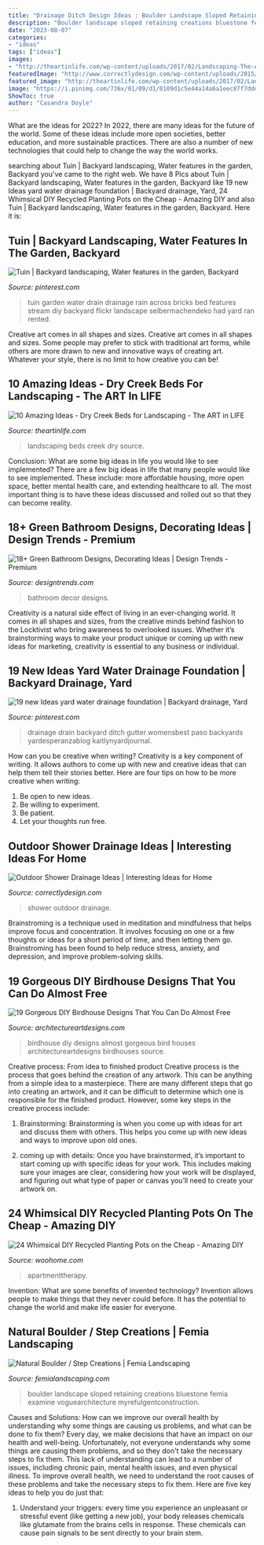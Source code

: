 ```yaml
---
title: "Drainage Ditch Design Ideas : Boulder Landscape Sloped Retaining Creations Bluestone Femia Examine Voguearchitecture Myrefulgentconstruction"
description: "Boulder landscape sloped retaining creations bluestone femia examine voguearchitecture myrefulgentconstruction"
date: "2023-08-07"
categories:
- "ideas"
tags: ["ideas"]
images:
- "http://theartinlife.com/wp-content/uploads/2017/02/Landscaping-The-ART-In-Life7.jpg"
featuredImage: "http://www.correctlydesign.com/wp-content/uploads/2015/05/Outdoor-Shower-Drainage-Ideas3.jpg"
featured_image: "http://theartinlife.com/wp-content/uploads/2017/02/Landscaping-The-ART-In-Life7.jpg"
image: "https://i.pinimg.com/736x/01/09/d1/0109d1c5e44a14a6a1eec87f7dddbc93.jpg"
ShowToc: true
author: "Casandra Doyle"
---
```



What are the ideas for 2022?
In 2022, there are many ideas for the future of the world. Some of these ideas include more open societies, better education, and more sustainable practices. There are also a number of new technologies that could help to change the way the world works.

	

		
searching about Tuin | Backyard landscaping, Water features in the garden, Backyard you've came to the right web. We have 8 Pics about Tuin | Backyard landscaping, Water features in the garden, Backyard like 19 new Ideas yard water drainage foundation | Backyard drainage, Yard, 24 Whimsical DIY Recycled Planting Pots on the Cheap - Amazing DIY and also Tuin | Backyard landscaping, Water features in the garden, Backyard. Here it is:
		
    
## Tuin | Backyard Landscaping, Water Features In The Garden, Backyard

<img loading=lazy src="https://i.pinimg.com/736x/e3/f2/41/e3f24162670b020901cc891fd0262fb9.jpg" onerror="this.onerror=null;this.src='https://tse1.mm.bing.net/th?id=OIP.yfTf_TAQzHCx_elkqRP0uwHaJ3&amp;pid=15.1';" alt="Tuin | Backyard landscaping, Water features in the garden, Backyard">

_Source: pinterest.com_

>tuin garden water drain drainage rain across bricks bed features stream diy backyard flickr landscape selbermachendeko had yard ran rented. 

	

Creative art comes in all shapes and sizes.
Creative art comes in all shapes and sizes. Some people may prefer to stick with traditional art forms, while others are more drawn to new and innovative ways of creating art. Whatever your style, there is no limit to how creative you can be!

    
## 10 Amazing Ideas - Dry Creek Beds For Landscaping - The ART In LIFE

<img loading=lazy src="http://theartinlife.com/wp-content/uploads/2017/02/Landscaping-The-ART-In-Life7.jpg" onerror="this.onerror=null;this.src='https://tse3.mm.bing.net/th?id=OIP.fApGvRz7CPGy0Df6QPyrtgHaKm&amp;pid=15.1';" alt="10 Amazing Ideas - Dry Creek Beds for Landscaping - The ART in LIFE">

_Source: theartinlife.com_

>landscaping beds creek dry source. 

	

Conclusion: What are some big ideas in life you would like to see implemented?
There are a few big ideas in life that many people would like to see implemented. These include: more affordable housing, more open space, better mental health care, and extending healthcare to all. The most important thing is to have these ideas discussed and rolled out so that they can become reality.

    
## 18+ Green Bathroom Designs, Decorating Ideas | Design Trends - Premium

<img loading=lazy src="https://images.designtrends.com/wp-content/uploads/2016/01/03091657/Green-Bathroom-Decor-Ideas.jpg" onerror="this.onerror=null;this.src='https://tse1.mm.bing.net/th?id=OIP.WR3xqWmg2d78zApgawlJJAHaJ4&amp;pid=15.1';" alt="18+ Green Bathroom Designs, Decorating Ideas | Design Trends - Premium">

_Source: designtrends.com_

>bathroom decor designs. 

	

Creativity is a natural side effect of living in an ever-changing world. It comes in all shapes and sizes, from the creative minds behind fashion to the Locktivist who bring awareness to overlooked issues. Whether it’s brainstorming ways to make your product unique or coming up with new ideas for marketing, creativity is essential to any business or individual.

    
## 19 New Ideas Yard Water Drainage Foundation | Backyard Drainage, Yard

<img loading=lazy src="https://i.pinimg.com/736x/01/09/d1/0109d1c5e44a14a6a1eec87f7dddbc93.jpg" onerror="this.onerror=null;this.src='https://tse3.mm.bing.net/th?id=OIP.TIms3m4Ldme1S0JhgnuIAwAAAA&amp;pid=15.1';" alt="19 new Ideas yard water drainage foundation | Backyard drainage, Yard">

_Source: pinterest.com_

>drainage drain backyard ditch gutter womensbest paso backyards yardesperanzablog kaitlynyardjournal. 

	

How can you be creative when writing?
Creativity is a key component of writing. It allows authors to come up with new and creative ideas that can help them tell their stories better. Here are four tips on how to be more creative when writing:
1. Be open to new ideas.
2. Be willing to experiment.
3. Be patient.
4. Let your thoughts run free.

    
## Outdoor Shower Drainage Ideas | Interesting Ideas For Home

<img loading=lazy src="http://www.correctlydesign.com/wp-content/uploads/2015/05/Outdoor-Shower-Drainage-Ideas3.jpg" onerror="this.onerror=null;this.src='https://tse2.mm.bing.net/th?id=OIP.HxnVcOz06gqD5nGuVBE5SwHaK5&amp;pid=15.1';" alt="Outdoor Shower Drainage Ideas | Interesting Ideas for Home">

_Source: correctlydesign.com_

>shower outdoor drainage. 

	

Brainstroming is a technique used in meditation and mindfulness that helps improve focus and concentration. It involves focusing on one or a few thoughts or ideas for a short period of time, and then letting them go. Brainstroming has been found to help reduce stress, anxiety, and depression, and improve problem-solving skills.

    
## 19 Gorgeous DIY Birdhouse Designs That You Can Do Almost Free

<img loading=lazy src="https://www.architectureartdesigns.com/wp-content/uploads/2016/04/10-21-e1460417218839.jpg" onerror="this.onerror=null;this.src='https://tse1.mm.bing.net/th?id=OIP.O1mRULM1QRKs0qzI1oCZywHaLa&amp;pid=15.1';" alt="19 Gorgeous DIY Birdhouse Designs That You Can Do Almost Free">

_Source: architectureartdesigns.com_

>birdhouse diy designs almost gorgeous bird houses architectureartdesigns birdhouses source. 

	

Creative process: From idea to finished product
Creative process is the process that goes behind the creation of any artwork. This can be anything from a simple idea to a masterpiece. There are many different steps that go into creating an artwork, and it can be difficult to determine which one is responsible for the finished product. However, some key steps in the creative process include:
1. Brainstorming: Brainstorming is when you come up with ideas for art and discuss them with others. This helps you come up with new ideas and ways to improve upon old ones.

2. coming up with details: Once you have brainstormed, it’s important to start coming up with specific ideas for your work. This includes making sure your images are clear, considering how your work will be displayed, and figuring out what type of paper or canvas you’ll need to create your artwork on.

    
## 24 Whimsical DIY Recycled Planting Pots On The Cheap - Amazing DIY

<img loading=lazy src="https://www.woohome.com/wp-content/uploads/2014/06/diy-recycled-planter-ideas-10.jpg" onerror="this.onerror=null;this.src='https://tse2.mm.bing.net/th?id=OIP.NQ3_lmP2_L9Mm3Pe3a-EvwHaLH&amp;pid=15.1';" alt="24 Whimsical DIY Recycled Planting Pots on the Cheap - Amazing DIY">

_Source: woohome.com_

>apartmenttherapy. 

	

Invention: What are some benefits of invented technology?
Invention allows people to make things that they never could before. It has the potential to change the world and make life easier for everyone.

    
## Natural Boulder / Step Creations | Femia Landscaping

<img loading=lazy src="https://femialandscaping.com/wp-content/uploads/2014/03/3-natbldrstepcreate1.jpg" onerror="this.onerror=null;this.src='https://tse1.mm.bing.net/th?id=OIP.DRefNqR1-9Q619o-dWJi8AHaE6&amp;pid=15.1';" alt="Natural Boulder / Step Creations | Femia Landscaping">

_Source: femialandscaping.com_

>boulder landscape sloped retaining creations bluestone femia examine voguearchitecture myrefulgentconstruction. 

	

Causes and Solutions: How can we improve our overall health by understanding why some things are causing us problems, and what can be done to fix them?
Every day, we make decisions that have an impact on our health and well-being. Unfortunately, not everyone understands why some things are causing them problems, and so they don't take the necessary steps to fix them. This lack of understanding can lead to a number of issues, including chronic pain, mental health issues, and even physical illness. To improve overall health, we need to understand the root causes of these problems and take the necessary steps to fix them. Here are five key ideas to help you do just that: 
1) Understand your triggers: every time you experience an unpleasant or stressful event (like getting a new job), your body releases chemicals like glutamate from the brains cells in response. These chemicals can cause pain signals to be sent directly to your brain stem.

